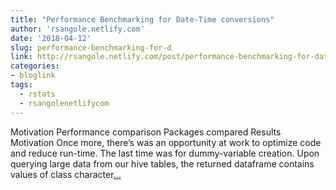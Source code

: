 ```yaml
---
title: "Performance Benchmarking for Date-Time conversions"
author: 'rsangole.netlify.com'
date: '2018-04-12'
slug: performance-benchmarking-for-d
link: http://rsangole.netlify.com/post/performance-benchmarking-for-date-time-conversions/
categories:
- bloglink
tags:
  - rstats
  - rsangolenetlifycom
---
```


Motivation Performance comparison Packages compared Results Motivation Once more, there’s was an opportunity at work to optimize code and reduce run-time. The last time was for dummy-variable creation. Upon querying large data from our hive tables, the returned dataframe contains values of class character[... <i class="fas fa-external-link-alt"></i>](http://rsangole.netlify.com/post/performance-benchmarking-for-date-time-conversions/)

